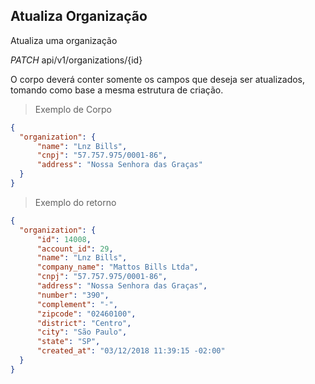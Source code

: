 ## Atualiza Organização

Atualiza uma organização

<div class="api-endpoint">
  <div class="endpoint-data">
    <i class="label label-get">PATCH</i>
     api/v1/organizations/{id}
  </div>
</div>


O corpo deverá conter somente os campos que deseja ser atualizados, tomando como base a mesma estrutura de criação.

> Exemplo de Corpo

```json
{
  "organization": {
      "name": "Lnz Bills",
      "cnpj": "57.757.975/0001-86",
      "address": "Nossa Senhora das Graças"
  }
}
```

> Exemplo do retorno

```json
{
  "organization": {
      "id": 14008,
      "account_id": 29,
      "name": "Lnz Bills",
      "company_name": "Mattos Bills Ltda",
      "cnpj": "57.757.975/0001-86",
      "address": "Nossa Senhora das Graças",
      "number": "390",
      "complement": "-",
      "zipcode": "02460100",
      "district": "Centro",
      "city": "São Paulo",
      "state": "SP",
      "created_at": "03/12/2018 11:39:15 -02:00"
  }
}
```